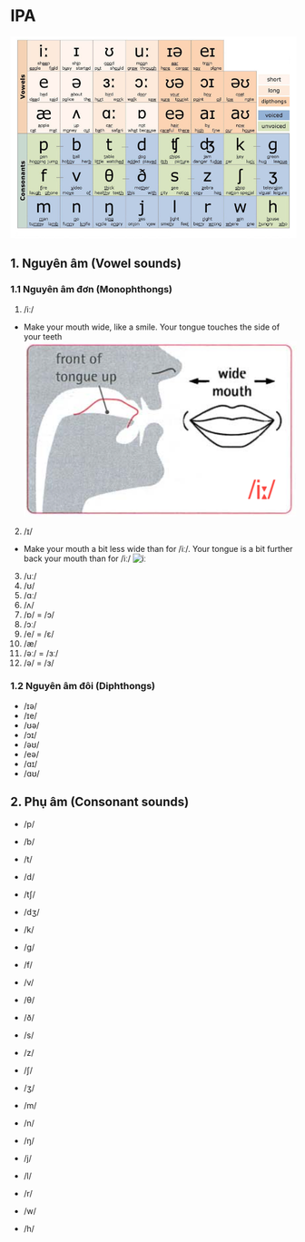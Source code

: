 # IPA

![IPA](https://raw.githubusercontent.com/thanhduongvs/ipa/main/images/00_ipa.jpg)

## 1. Nguyên âm (Vowel sounds)
### 1.1 Nguyên âm đơn (Monophthongs)
1. /iː/
- Make your mouth wide, like a smile. Your tongue touches the side of your teeth
![iː](https://raw.githubusercontent.com/thanhduongvs/ipa/main/images/01_nguyen-am-i%CB%90.png)
2. /ɪ/
- Make your mouth a bit less wide than for /iː/. Your tongue is a bit further back your mouth than for /iː/
![iː](https://raw.githubusercontent.com/thanhduongvs/ipa/main/images/02_nguyen-am-%C9%AA.png)

3. /uː/
4. /ʊ/
5. /ɑː/
6. /ʌ/
7. /ɒ/ = /ɔ/
8. /ɔː/
9. /e/ = /ɛ/
10. /æ/
11. /əː/ = /ɜː/
12. /ə/ = /ɜ/






### 1.2 Nguyên âm đôi (Diphthongs)
- /ɪə/
- /ɪe/
- /ʊə/
- /ɔɪ/
- /əʊ/
- /eə/
- /ɑɪ/
- /ɑʊ/

## 2. Phụ âm (Consonant sounds)
- /p/
- /b/
- /t/
- /d/
- /tʃ/
- /dʒ/
- /k/
- /ɡ/

- /f/
- /v/
- /θ/
- /ð/
- /s/
- /z/
- /ʃ/
- /ʒ/

- /m/
- /n/
- /ŋ/
- /j/
- /l/
- /r/
- /w/
- /h/
